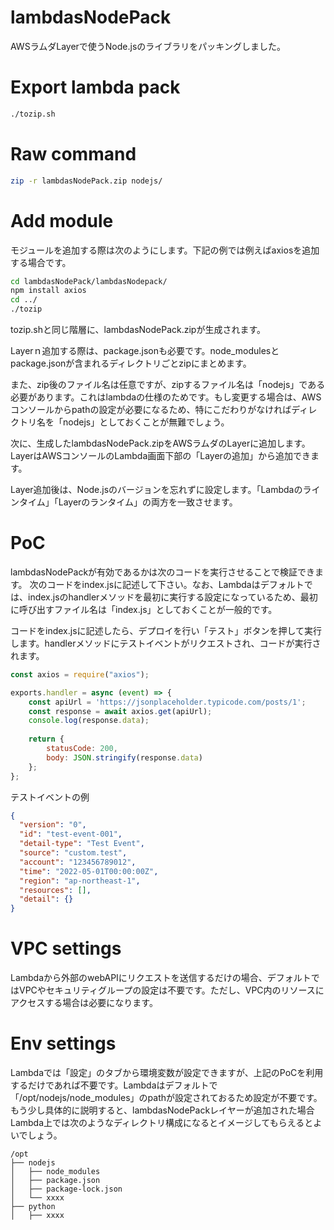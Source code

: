 # lambdasNodePack
AWSラムダLayerで使うNode.jsのライブラリをパッキングしました。

# Export lambda pack
```bash
./tozip.sh
```

# Raw command
```bash
zip -r lambdasNodePack.zip nodejs/
```

# Add module
モジュールを追加する際は次のようにします。下記の例では例えばaxiosを追加する場合です。

```bash
cd lambdasNodePack/lambdasNodepack/
npm install axios
cd ../
./tozip
```
tozip.shと同じ階層に、lambdasNodePack.zipが生成されます。

Layerｎ追加する際は、package.jsonも必要です。node_modulesとpackage.jsonが含まれるディレクトリごとzipにまとめます。

また、zip後のファイル名は任意ですが、zipするファイル名は「nodejs」である必要があります。これはlambdaの仕様のためです。もし変更する場合は、AWSコンソールからpathの設定が必要になるため、特にこだわりがなければディレクトリ名を「nodejs」としておくことが無難でしょう。

次に、生成したlambdasNodePack.zipをAWSラムダのLayerに追加します。
LayerはAWSコンソールのLambda画面下部の「Layerの追加」から追加できます。

Layer追加後は、Node.jsのバージョンを忘れずに設定します。「Lambdaのラインタイム」「Layerのランタイム」の両方を一致させます。

# PoC
lambdasNodePackが有効であるかは次のコードを実行させることで検証できます。
次のコードをindex.jsに記述して下さい。なお、Lambdaはデフォルトでは、index.jsのhandlerメソッドを最初に実行する設定になっているため、最初に呼び出すファイル名は「index.js」としておくことが一般的です。

コードをindex.jsに記述したら、デプロイを行い「テスト」ボタンを押して実行します。handlerメソッドにテストイベントがリクエストされ、コードが実行されます。

```node.js
const axios = require("axios");

exports.handler = async (event) => {
    const apiUrl = 'https://jsonplaceholder.typicode.com/posts/1';
    const response = await axios.get(apiUrl);
    console.log(response.data);
    
    return {
        statusCode: 200,
        body: JSON.stringify(response.data)
    };
};
```

テストイベントの例
```json
{
  "version": "0",
  "id": "test-event-001",
  "detail-type": "Test Event",
  "source": "custom.test",
  "account": "123456789012",
  "time": "2022-05-01T00:00:00Z",
  "region": "ap-northeast-1",
  "resources": [],
  "detail": {}
}
```

# VPC settings
Lambdaから外部のwebAPIにリクエストを送信するだけの場合、デフォルトではVPCやセキュリティグループの設定は不要です。ただし、VPC内のリソースにアクセスする場合は必要になります。

# Env settings
Lambdaでは「設定」のタブから環境変数が設定できますが、上記のPoCを利用するだけであれば不要です。Lambdaはデフォルトで「/opt/nodejs/node_modules」のpathが設定されておるため設定が不要です。もう少し具体的に説明すると、lambdasNodePackレイヤーが追加された場合Lambda上では次のようなディレクトリ構成になるとイメージしてもらえるとよいでしょう。

```text
/opt
├── nodejs
│   ├── node_modules
│   ├── package.json
│   ├── package-lock.json
│   └── xxxx
├── python
│   ├── xxxx
```
